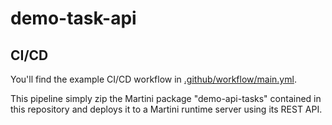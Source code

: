 # demo-task-api

## CI/CD

You'll find the example CI/CD workflow in [.github/workflow/main.yml](https://github.com/vjovet-toro-cloud/demo-task-api/blob/master/.github/workflows/main.yml).

This pipeline simply zip the Martini package "demo-api-tasks" contained in this repository and deploys it to a Martini runtime server using its REST API.
